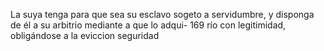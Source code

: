 La suya tenga para que sea su esclavo sogeto a servidumbre, y disponga de él a su arbitrio mediante a que lo adqui- 169 río con legitimidad, obligándose a la eviccion seguridad